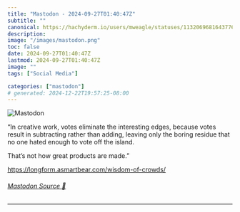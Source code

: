 ```yaml
---
title: "Mastodon - 2024-09-27T01:40:47Z"
subtitle: ""
canonical: https://hachyderm.io/users/mweagle/statuses/113206968164377611
description:
image: "/images/mastodon.png"
toc: false
date: 2024-09-27T01:40:47Z
lastmod: 2024-09-27T01:40:47Z
image: ""
tags: ["Social Media"]

categories: ["mastodon"]
# generated: 2024-12-22T19:57:25-08:00
---
```

![Mastodon](/images/mastodon.png)

<p>“In creative work, votes eliminate the interesting edges, because votes result in subtracting rather than adding, leaving only the boring residue that no one hated enough to vote off the island.</p><p>That’s not how great products are made.”</p><p><a href="https://longform.asmartbear.com/wisdom-of-crowds/" target="_blank" rel="nofollow noopener noreferrer" translate="no"><span class="invisible">https://</span><span class="ellipsis">longform.asmartbear.com/wisdom</span><span class="invisible">-of-crowds/</span></a></p>


###### [Mastodon Source 🐘](https://hachyderm.io/@mweagle/113206968164377611)

___
